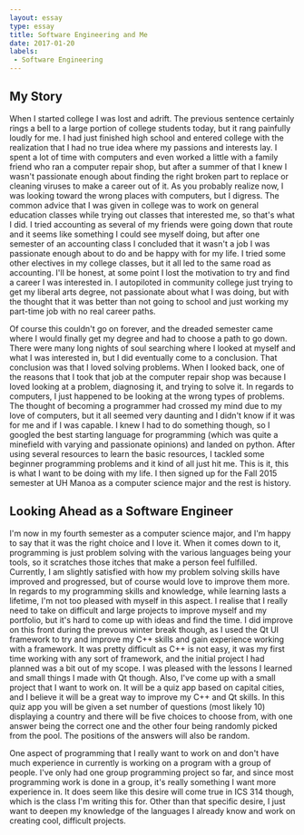 ```yaml
---
layout: essay
type: essay
title: Software Engineering and Me
date: 2017-01-20
labels:
 - Software Engineering
---
```


## My Story

When I started college I was lost and adrift. The previous sentence certainly rings a bell to a large portion of college students today, but it rang painfully loudly for me. I had just finished high school and entered college with the realization that I had no true idea where my passions and interests lay. I spent a lot of time with computers and even worked a little with a family friend who ran a computer repair shop, but after a summer of that I knew I wasn't passionate enough about finding the right broken part to replace or cleaning viruses to make a career out of it. As you probably realize now, I was looking toward the wrong places with computers, but I digress. The common advice that I was given in college was to work on general education classes while trying out classes that interested me, so that's what I did. I tried accounting as several of my friends were going down that route and it seems like something I could see myself doing, but after one semester of an accounting class I concluded that it wasn't a job I was passionate enough about to do and be happy with for my life. I tried some other electives in my college classes, but it all led to the same road as accounting. I'll be honest, at some point I lost the motivation to try and find a career I was interested in. I autopiloted in community college just trying to get my liberal arts degree, not passionate about what I was doing, but with the thought that it was better than not going to school and just working my part-time job with no real career paths.

Of course this couldn't go on forever, and the dreaded semester came where I would finally get my degree and had to choose a path to go down. There were many long nights of soul searching where I looked at myself and what I was interested in, but I did eventually come to a conclusion. That conclusion was that I loved solving problems. When I looked back, one of the reasons that I took that job at the computer repair shop was because I loved looking at a problem, diagnosing it, and trying to solve it. In regards to computers, I just happened to be looking at the wrong types of problems. The thought of becoming a programmer had crossed my mind due to my love of computers, but it all seemed very daunting and I didn't know if it was for me and if I was capable. I knew I had to do something though, so I googled the best starting language for programming (which was quite a minefield with varying and passionate opinions) and landed on python. After using several resources to learn the basic resources, I tackled some beginner programming problems and it kind of all just hit me. This is it, this is what I want to be doing with my life. I then signed up for the Fall 2015 semester at UH Manoa as a computer science major and the rest is history.

## Looking Ahead as a Software Engineer

I'm now in my fourth semester as a computer science major, and I'm happy to say that it was the right choice and I love it. When it comes down to it, programming is just problem solving with the various languages being your tools, so it scratches those itches that make a person feel fulfilled. Currently, I am slightly satisfied with how my problem solving skills have improved and progressed, but of course would love to improve them more. In regards to my programming skills and knowledge, while learning lasts a lifetime, I'm not too pleased with myself in this aspect. I realise that I really need to take on difficult and large projects to improve myself and my portfolio, but it's hard to come up with ideas and find the time. I did improve on this front during the prevous winter break though, as I used the Qt UI framework to try and improve my C++ skills and gain experience working with a framework. It was pretty difficult as C++ is not easy, it was my first time working with any sort of framework, and the initial project I had planned was a bit out of my scope. I was pleased with the lessons I learned and small things I made with Qt though. Also, I've come up with a small project that I want to work on. It will be a quiz app based on capital cities, and I believe it will be a great way to improve my C++ and Qt skills. In this quiz app you will be given a set number of questions (most likely 10) displaying a country and there will be five choices to choose from, with one answer being the correct one and the other four being randomly picked from the pool. The positions of the answers will also be random.

One aspect of programming that I really want to work on and don't have much experience in currently is working on a program with a group of people. I've only had one group programming project so far, and since most programming work is done in a group, it's really something I want more experience in. It does seem like this desire will come true in ICS 314 though, which is the class I'm writing this for. Other than that specific desire, I just want to deepen my knowledge of the languages I already know and work on creating cool, difficult projects.
